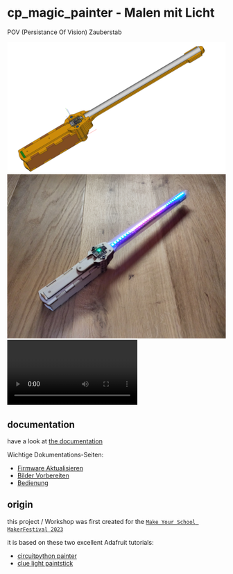 # cp_magic_painter - Malen mit Licht 
POV (Persistance Of Vision) Zauberstab

![Zauberstab (CAD)](hw/case/case_assembly_screenshots/overview.png)
![Zauberstab Photo](docu/magic_painter%20final.jpg)
<video src="https://s-light.github.io/cp_magic_painter/docu/mode%20POVPainter.mp4" controls title="Mode: POVPainter - showing two different images"></video>

## documentation
have a look at [the documentation](https://s-light.github.io/cp_magic_painter/docu/)

Wichtige Dokumentations-Seiten:
- [Firmware Aktualisieren](https://s-light.github.io/cp_magic_painter/docu/update_firmware/de.html)
- [Bilder Vorbereiten](https://s-light.github.io/cp_magic_painter/docu/prepare_images/de.html)
- [Bedienung](https://s-light.github.io/cp_magic_painter/docu/usage/de.html)


## origin
this project / Workshop was first created for the [`Make Your School MakerFestival 2023`](https://www.makeyourschool.de/maker-festival/)

it is based on these two excellent Adafruit tutorials:
- [circuitpython painter](https://learn.adafruit.com/circuitpython-painter)
- [clue light paintstick](https://learn.adafruit.com/clue-light-paintstick)